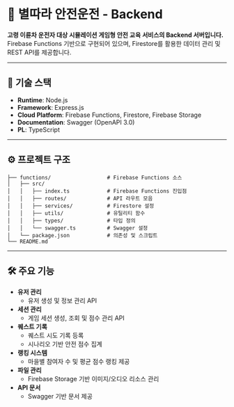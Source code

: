 # 🚀 별따라 안전운전 - Backend

**고령 이륜차 운전자 대상 시뮬레이션 게임형 안전 교육 서비스의 Backend 서버입니다.**  
Firebase Functions 기반으로 구현되어 있으며, Firestore를 활용한 데이터 관리 및 REST API를 제공합니다.

---

## 📂 기술 스택

- **Runtime**: Node.js
- **Framework**: Express.js
- **Cloud Platform**: Firebase Functions, Firestore, Firebase Storage
- **Documentation**: Swagger (OpenAPI 3.0)
- **PL**: TypeScript

---

## ⚙️ 프로젝트 구조
```
├── functions/                  # Firebase Functions 소스
│   ├── src/
│   │   ├── index.ts            # Firebase Functions 진입점
│   │   ├── routes/             # API 라우트 모음
│   │   ├── services/           # Firestore 설정
│   │   ├── utils/              # 유틸리티 함수
│   │   ├── types/              # 타입 정의
│   │   └── swagger.ts          # Swagger 설정
│   └── package.json            # 의존성 및 스크립트
└── README.md
```


---

## 🛠️ 주요 기능

- **유저 관리**
  - 유저 생성 및 정보 관리 API
- **세션 관리**
  - 게임 세션 생성, 조회 및 점수 관리 API
- **퀘스트 기록**
  - 퀘스트 시도 기록 등록
  - 시나리오 기반 안전 점수 집계
- **랭킹 시스템**
  - 마을별 참여자 수 및 평균 점수 랭킹 제공
- **파일 관리**
  - Firebase Storage 기반 이미지/오디오 리소스 관리
- **API 문서**
  - Swagger 기반 문서 제공

